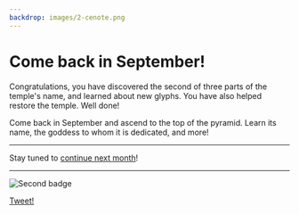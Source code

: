 ```yaml
---
backdrop: images/2-cenote.png
---
```


# Come back in September!

Congratulations, you have discovered the second of three parts of the temple's name, and learned about new glyphs. You have also helped restore the temple. Well done!

Come back in September and ascend to the top of the pyramid. Learn its name, the goddess to whom it is dedicated, and more!

<hr class="m-5"/>

Stay tuned to <a
          href="https://azure.microsoft.com/resources/join-the-azure-developer-community?WT.mc_id=mayamystery-newsletter-jelooper"
          target="blank"
        >continue next month</a>!

<hr class="m-5"/>

![Second badge](/AzureMayaMystery/images/badge2.png)

[Tweet!](https://twitter.com/intent/tweet?url=https%3A%2F%2Fmicrosoft.com/AzureMayaMystery%2F&text=I%20just%20entered%20the%20Azure%20Maya%20Mystery%20pyramid.%20Look%20forward%20to%20next%20month%20when%20I%20will%20get%20to%20explore%20more!&hashtags=AzureMayaMystery)
